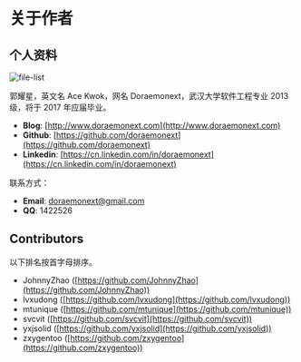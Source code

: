# 关于作者

## 个人资料

![file-list](/img/author.jpeg)

郭耀星，英文名 Ace Kwok，网名 Doraemonext，武汉大学软件工程专业 2013 级，将于 2017 年应届毕业。

* **Blog**: [http://www.doraemonext.com](http://www.doraemonext.com)
* **Github**: [https://github.com/doraemonext](https://github.com/doraemonext)
* **Linkedin**: [https://cn.linkedin.com/in/doraemonext](https://cn.linkedin.com/in/doraemonext)

联系方式：

* **Email**: [doraemonext@gmail.com](mailto:doraemonext@gmail.com)
* **QQ**: 1422526

## Contributors

以下排名按首字母排序。

* JohnnyZhao ([https://github.com/JohnnyZhao](https://github.com/JohnnyZhao))
* lvxudong ([https://github.com/lvxudong](https://github.com/lvxudong))
* mtunique ([https://github.com/mtunique](https://github.com/mtunique))
* svcvit ([https://github.com/svcvit](https://github.com/svcvit))
* yxjsolid ([https://github.com/yxjsolid](https://github.com/yxjsolid))
* zxygentoo ([https://github.com/zxygentoo](https://github.com/zxygentoo))

